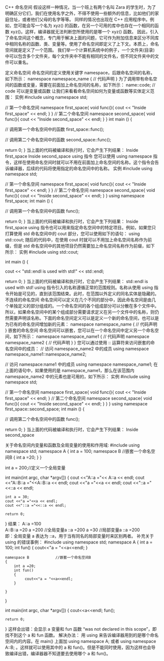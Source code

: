 C++ 命名空间
假设这样一种情况，当一个班上有两个名叫 Zara 的学生时，为了明确区分它们，我们在使用名字之外，不得不使用一些额外的信息，比如他们的家庭住址，或者他们父母的名字等等。
同样的情况也出现在 C++ 应用程序中。例如，您可能会写一个名为 xyz() 的函数，在另一个可用的库中也存在一个相同的函数 xyz()。这样，编译器就无法判断您所使用的是哪一个 xyz() 函数。
因此，引入了命名空间这个概念，专门用于解决上面的问题，它可作为附加信息来区分不同库中相同名称的函数、类、变量等。使用了命名空间即定义了上下文。本质上，命名空间就是定义了一个范围。
我们举一个计算机系统中的例子，一个文件夹(目录)中可以包含多个文件夹，每个文件夹中不能有相同的文件名，但不同文件夹中的文件可以重名。

定义命名空间
命名空间的定义使用关键字 namespace，后跟命名空间的名称，如下所示：
namespace namespace_name {
   // 代码声明
}
为了调用带有命名空间的函数或变量，需要在前面加上命名空间的名称，如下所示：
name::code;  // code 可以是变量或函数
让我们来看看命名空间如何为变量或函数等实体定义范围：
实例
#include <iostream>
using namespace std;
 
// 第一个命名空间
namespace first_space{
   void func(){
      cout << "Inside first_space" << endl;
   }
}
// 第二个命名空间
namespace second_space{
   void func(){
      cout << "Inside second_space" << endl;
   }
}
int main ()
{
 
   // 调用第一个命名空间中的函数
   first_space::func();
   
   // 调用第二个命名空间中的函数
   second_space::func(); 
 
   return 0;
}
当上面的代码被编译和执行时，它会产生下列结果：
Inside first_space
Inside second_space
using 指令
您可以使用 using namespace 指令，这样在使用命名空间时就可以不用在前面加上命名空间的名称。这个指令会告诉编译器，后续的代码将使用指定的命名空间中的名称。
实例
#include <iostream>
using namespace std;
 
// 第一个命名空间
namespace first_space{
   void func(){
      cout << "Inside first_space" << endl;
   }
}
// 第二个命名空间
namespace second_space{
   void func(){
      cout << "Inside second_space" << endl;
   }
}
using namespace first_space;
int main ()
{
 
   // 调用第一个命名空间中的函数
   func();
   
   return 0;
}
当上面的代码被编译和执行时，它会产生下列结果：
Inside first_space
using 指令也可以用来指定命名空间中的特定项目。例如，如果您只打算使用 std 命名空间中的 cout 部分，您可以使用如下的语句：
using std::cout;
随后的代码中，在使用 cout 时就可以不用加上命名空间名称作为前缀，但是 std 命名空间中的其他项目仍然需要加上命名空间名称作为前缀，如下所示：
实例
#include <iostream>
using std::cout;
 
int main ()
{
 
   cout << "std::endl is used with std!" << std::endl;
   
   return 0;
}
当上面的代码被编译和执行时，它会产生下列结果：
std::endl is used with std!
using 指令引入的名称遵循正常的范围规则。名称从使用 using 指令开始是可见的，直到该范围结束。此时，在范围以外定义的同名实体是隐藏的。
不连续的命名空间
命名空间可以定义在几个不同的部分中，因此命名空间是由几个单独定义的部分组成的。一个命名空间的各个组成部分可以分散在多个文件中。
所以，如果命名空间中的某个组成部分需要请求定义在另一个文件中的名称，则仍然需要声明该名称。下面的命名空间定义可以是定义一个新的命名空间，也可以是为已有的命名空间增加新的元素：
namespace namespace_name {
   // 代码声明
}
嵌套的命名空间
命名空间可以嵌套，您可以在一个命名空间中定义另一个命名空间，如下所示：
namespace namespace_name1 {
   // 代码声明
   namespace namespace_name2 {
      // 代码声明
   }
}
您可以通过使用 :: 运算符来访问嵌套的命名空间中的成员：
// 访问 namespace_name2 中的成员
using namespace namespace_name1::namespace_name2;
 
// 访问 namespace:name1 中的成员
using namespace namespace_name1;
在上面的语句中，如果使用的是 namespace_name1，那么在该范围内 namespace_name2 中的元素也是可用的，如下所示：
实例
#include <iostream>
using namespace std;
 
// 第一个命名空间
namespace first_space{
   void func(){
      cout << "Inside first_space" << endl;
   }
   // 第二个命名空间
   namespace second_space{
      void func(){
         cout << "Inside second_space" << endl;
      }
   }
}
using namespace first_space::second_space;
int main ()
{
 
   // 调用第二个命名空间中的函数
   func();
   
   return 0;
}
当上面的代码被编译和执行时，它会产生下列结果：
Inside second_space




关于命名空间内变量和函数及全局变量的使用和作用域:
#include <iostream>
using namespace std;
namespace A
{
    int a = 100;
    namespace B            //嵌套一个命名空间B
    {
        int a =20;
    }
}

int a = 200;//定义一个全局变量


int main(int argc, char *argv[])
{
    cout <<"A::a ="<< A::a << endl;
    cout <<"A::B::a ="<<A::B::a << endl;
    cout <<"a ="<<a << endl;
    cout <<"::a ="<<::a << endl;

    int a = 30;
    cout <<"a ="<<a << endl;
    cout <<"::a ="<<::a << endl;

    return 0;
}
结果：
A::a =100  
A::B::a =20
a =200      //全局变量a
::a =200
a =30       //局部变量a
::a =200    
即：全局变量 a 表达为 ::a，用于当有同名的局部变量时来区别两者。
补充关于 using 的错误事例：
#include <iostream>
using namespace std;
namespace A
{
    int a = 100;
    int fun()
    {
        cout<<"a = "<<a<<endl;
    }

    namespace B            //嵌套一个命名空间B
    {
        int a =20;
        int fun()
        {
             cout<<"a = "<<a<<endl;
        }

    }
}


int main(int argc, char *argv[])
{
    cout<<a<<endl;
    fun();

    return 0;
}
这样会出错：会显示 a 变量和 fun 函数 “was not declared in this scope”，即找不到这个 a 和 fun 函数。
解决办法： 用 using 来告诉编译器用到的是哪个命名空间内的内容。在 main() 上面加 using namespace A; 或者 using namespace A::B; 。这样就可以使用其中的 a 和 fun()。但是不能同时使用，因为这样也会导致编译出错，编译器器不知道要去使用哪个 a 和 fun()。